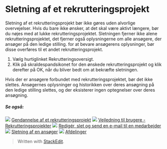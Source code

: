 # Sletning af et rekrutteringsprojekt

Sletning af et rekrutteringsprojekt bør ikke gøres uden alvorlige overvejelser. Hvis du bare ikke ønsker, at det skal være aktivt længere, bør du nøjes med at lukke rekrutteringsprojektet. Sletningen fjerner ikke alene rekrutteringsprojektet, det fjerner også oplysningerne om alle ansøgere, der ansøger på den ledige stilling. for at bevare ansøgerens oplysninger, bør disse overføres til et andet rekrutteringsprojekt.

1.  Vælg hurtiglinket  Rekrutteringsoversigt.
2.  Klik på skraldespandsikonet for den ønskede rekrutteringsprojekt og klik derefter på OK, når du bliver bedt om at bekræfte sletningen.

Hvis der er ansøgere forbundet med rekrutteringsprojektet, bør det ikke slettes. Ansøgernes oplysninger og historikken over deres ansøgning på den ledige stilling slettes, og der eksisterer ingen optegnelser over deres ansøgning.

##### Se også:

![](../Resources/Images/icon-document-link.png)  [Gendannelse af et rekrutteringsprojekt](restoring_a_vacancy.htm)
![](../Resources/Images/icon-document-link.png)  [Vejledning til brugere - Rekrutteringsprojekter](guide_for_users_vacancies.htm)
![](../Resources/Images/icon-document-link.png)  [Redigér, slet og send en e-mail til en medarbejder](edit_delete_and_email_an_employee.htm)
![](../Resources/Images/icon-document-link.png)  [Sletning af en ansøger](deleting_an_applicant.htm)
![](../Resources/Images/icon-document-link.png)  [Afdelinger](departments.htm)


> Written with [StackEdit](https://stackedit.io/).
<!--stackedit_data:
eyJoaXN0b3J5IjpbLTE4MTg5MDExXX0=
-->